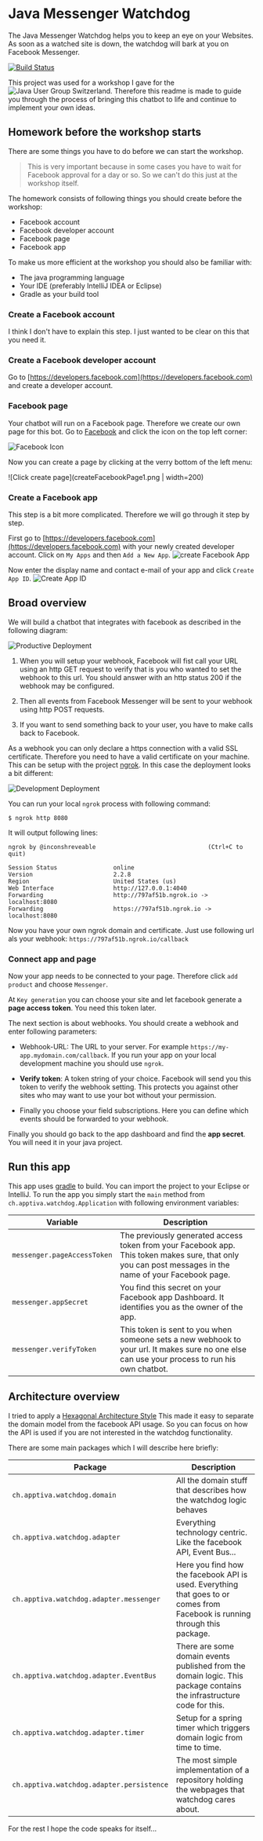 # Java Messenger Watchdog

The Java Messenger Watchdog helps you to keep an eye on your Websites. As soon as a watched site
is down, the watchdog will bark at you on Facebook Messenger.

[![Build Status](https://travis-ci.org/chatbot-workshop/java-messenger-watchdog.svg?branch=master)](https://travis-ci.org/chatbot-workshop/java-messenger-watchdog)

This project was used for a workshop I gave for the ![Java User Group Switzerland](https://www.jug.ch/).
Therefore this readme is made to guide you through the process of bringing this chatbot to life and
continue to implement your own ideas.

## Homework before the workshop starts
There are some things you have to do before we can start the workshop.

> This is very important because in some cases you have to wait for Facebook approval for a day or so. 
> So we can't do this just at the workshop itself.

The homework consists of following things you should create before the workshop:

- Facebook account
- Facebook developer account
- Facebook page
- Facebook app

To make us more efficient at the workshop you should also be familiar with:

- The java programming language
- Your IDE (preferably IntelliJ IDEA or Eclipse)
- Gradle as your build tool

### Create a Facebook account
I think I don't have to explain this step. I just wanted to be clear on this that you need it.

### Create a Facebook developer account
Go to [https://developers.facebook.com](https://developers.facebook.com) and create a developer
account.

### Facebook page
Your chatbot will run on a Facebook page. Therefore we create our own page for this bot. Go to
[Facebook](https://www.facebook.com/) and click the icon on the top left corner:

![Facebook Icon](createFacebookPage0.png)

Now you can create a page by clicking at the verry bottom of the left menu:

![Click create page](createFacebookPage1.png | width=200)
 

### Create a Facebook app
This step is a bit more complicated. Therefore we will go through it step by step.

First go to [https://developers.facebook.com](https://developers.facebook.com) with your newly created
developer account. Click on `My Apps` and then `Add a New App`.
![create Facebook App](createFacebookApp.png)

Now enter the display name and contact e-mail of your app and click `Create App ID`.
![Create App ID](createANewAppId.png)



## Broad overview

We will build a chatbot that integrates with facebook as described in the following diagram:

![Productive Deployment](ProductiveDeployment.png)

1. When you will setup your webhook, Facebook will fist call your URL using an http GET request to 
verify that is you who wanted to set the webhook to this url. You should answer with an http status
200 if the webhook may be configured.

2. Then all events from Facebook Messenger will be sent to your webhook using http POST requests.

3. If you want to send something back to your user, you have to make calls back to Facebook.

As a webhook you can only declare a https connection with a valid SSL certificate. Therefore you need to 
have a valid certificate on your machine. This can be setup with the project [ngrok](https://ngrok.com/).
In this case the deployment looks a bit different:

![Development Deployment](DevelopmentDeployment.png)

You can run your local `ngrok` process with following command:

```
$ ngrok http 8080
```

It will output following lines:

```
ngrok by @inconshreveable                                (Ctrl+C to quit)

Session Status                online
Version                       2.2.8
Region                        United States (us)
Web Interface                 http://127.0.0.1:4040
Forwarding                    http://797af51b.ngrok.io -> localhost:8080
Forwarding                    https://797af51b.ngrok.io -> localhost:8080
```

Now you have your own ngrok domain and certificate. Just use following url als your webhook:
`https://797af51b.ngrok.io/callback`

### Connect app and page
Now your app needs to be connected to your page. Therefore click `add product` and choose
`Messenger`.

At `Key generation` you can choose your site and let facebook generate a **page access token**. You
need this token later.

The next section is about webhooks. You should create a webhook and enter following parameters:

- Webhook-URL: The URL to your server. For example `https://my-app.mydomain.com/callback`. If you 
  run your app on your local development machine you should use `ngrok`.

- **Verify token**: A token string of your choice. Facebook will send you this token to verify the
  webhook setting. This protects you against other sites who may want to use your bot without your
  permission.

- Finally you choose your field subscriptions. Here you can define which events should be forwarded
  to your webhook.
  
Finally you should go back to the app dashboard and find the **app secret**. You will need it in your
java project.

## Run this app

This app uses [gradle](https://gradle.org/) to build. You can import the project to your Eclipse
or IntelliJ. To run the app you simply start the `main` method from
`ch.apptiva.watchdog.Application` with following environment variables:

| Variable | Description |
| ---- | ---- |
|`messenger.pageAccessToken`| The previously generated access token from your Facebook app. This token makes sure, that only you can post messages in the name of your Facebook page. |
|`messenger.appSecret`| You find this secret on your Facebook app Dashboard. It identifies you as the owner of the app. |
|`messenger.verifyToken`| This token is sent to you when someone sets a new webhook to your url. It makes sure no one else can use your process to run his own chatbot. |

## Architecture overview

I tried to apply a [Hexagonal Architecture Style](http://alistair.cockburn.us/Hexagonal+architecture)
This made it easy to separate the domain model from the facebook API usage. So you can focus on
how the API is used if you are not interested in the watchdog functionality. 

There are some main packages which I will describe here briefly:

| Package | Description |
| ---- | ---- |
|`ch.apptiva.watchdog.domain` | All the domain stuff that describes how the watchdog logic behaves |
|`ch.apptiva.watchdog.adapter` | Everything technology centric. Like the facebook API, Event Bus... |
|`ch.apptiva.watchdog.adapter.messenger` | Here you find how the facebook API is used. Everything that goes to or comes from Facebook is running through this package. |
|`ch.apptiva.watchdog.adapter.EventBus` | There are some domain events published from the domain logic. This package contains the infrastructure code for this. |
|`ch.apptiva.watchdog.adapter.timer` | Setup for a spring timer which triggers domain logic from time to time. |
|`ch.apptiva.watchdog.adapter.persistence` | The most simple implementation of a repository holding the webpages that watchdog cares about. |

For the rest I hope the code speaks for itself...
